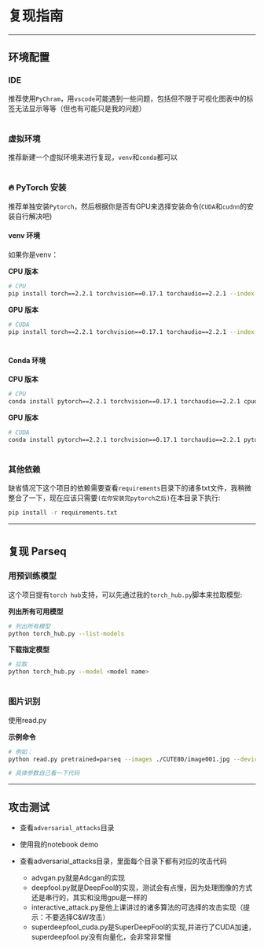 # 复现指南

---



## 环境配置

### IDE
推荐使用`PyChram`，用`vscode`可能遇到一些问题，包括但不限于可视化图表中的标签无法显示等等（但也有可能只是我的问题）

#

### 虚拟环境
推荐新建一个虚拟环境来进行复现，`venv`和`conda`都可以

#

### 🔥 PyTorch 安装
推荐单独安装`Pytorch`，然后根据你是否有GPU来选择安装命令(`CUDA`和`cudnn`的安装自行解决吧)

#### venv 环境
如果你是venv：

**CPU 版本**
```bash
# CPU
pip install torch==2.2.1 torchvision==0.17.1 torchaudio==2.2.1 --index-url https://download.pytorch.org/whl/cpu
```

**GPU 版本**
```bash
# CUDA
pip install torch==2.2.1 torchvision==0.17.1 torchaudio==2.2.1 --index-url https://download.pytorch.org/whl/cu121
```

#

#### Conda 环境

**CPU 版本**
```bash
# CPU
conda install pytorch==2.2.1 torchvision==0.17.1 torchaudio==2.2.1 cpuonly -c pytorch
```

**GPU 版本**
```bash
# CUDA
conda install pytorch==2.2.1 torchvision==0.17.1 torchaudio==2.2.1 pytorch-cuda=12.1 -c pytorch -c nvidia
```

#

### 其他依赖
缺省情况下这个项目的依赖需要查看`requirements`目录下的诸多txt文件，我稍微整合了一下，现在应该只需要`(在你安装完pytorch之后)`在本目录下执行:

```bash
pip install -r requirements.txt
```

---

#

## 复现 Parseq

### 用预训练模型
这个项目提有`torch hub`支持，可以先通过我的`torch_hub.py`脚本来拉取模型:

**列出所有可用模型**
```bash
# 列出所有模型
python torch_hub.py --list-models
```

**下载指定模型**
```bash
# 拉取
python torch_hub.py --model <model name>
```

#

### 图片识别
使用read.py

**示例命令**
```bash
# 例如：
python read.py pretrained=parseq --images ./CUTE80/image001.jpg --device cpu

# 具体参数自己看一下代码
```

---

## 攻击测试

- 查看`adversarial_attacks`目录

- 使用我的notebook demo

- 查看adversarial_attacks目录，里面每个目录下都有对应的攻击代码
  - advgan.py就是Adcgan的实现
  - deepfool.py就是DeepFool的实现，测试会有点慢，因为处理图像的方式还是串行的，其实和没用gpu是一样的
  - interactive_attack.py是他上课讲过的诸多算法的可选择的攻击实现（提示：不要选择C&W攻击）
  - superdeepfool_cuda.py是SuperDeepFool的实现,并进行了CUDA加速，superdeepfool.py没有向量化，会非常非常慢

